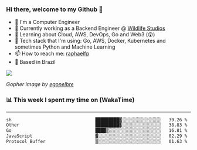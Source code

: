 ### Hi there, welcome to my Github 👋

- 📖 I'm a Computer Engineer
- 🔭 Currently working as a Backend Engineer @ [Wildlife Studios](https://wildlifestudios.com/)
- 🌱 Learning about Cloud, AWS, DevOps, Go and Web3 (😲)
- 🚀 Tech stack that I'm using: Go, AWS, Docker, Kubernetes and sometimes Python and Machine Learning
- 📫 How to reach me: [raphaelfp](https://linkedin.com/in/raphaelfp)
- 🏡 Based in Brazil

![](https://github.com/raphaelfp/gophers/blob/master/.thumb/animation/morning-coffee-3x.gif)

*Gopher image by [egonelbre](https://github.com/egonelbre/)*

### 📊 This week I spent my time on (WakaTime)

---

<!--START_SECTION:waka-->

```txt
sh                                █████████▓░░░░░░░░░░░░░░░   39.26 %
Other                             █████████▓░░░░░░░░░░░░░░░   38.83 %
Go                                ████▒░░░░░░░░░░░░░░░░░░░░   16.81 %
JavaScript                        ▓░░░░░░░░░░░░░░░░░░░░░░░░   02.29 %
Protocol Buffer                   ▒░░░░░░░░░░░░░░░░░░░░░░░░   01.63 %
```

<!--END_SECTION:waka-->
